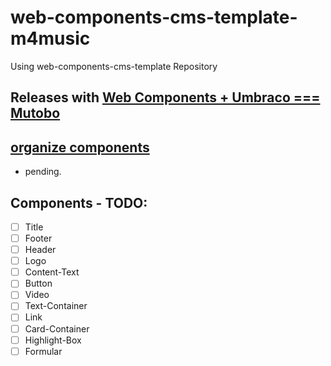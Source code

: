 # web-components-cms-template-m4music

Using web-components-cms-template Repository

## Releases with [Web Components + Umbraco === Mutobo](http://mutobo.ch/)

## [organize components](https://wiki.migros.net/display/OCC/Web+Components+CMS+Template)

- pending.

## Components - TODO:

- [ ] Title
- [ ] Footer
- [ ] Header
- [ ] Logo
- [ ] Content-Text
- [ ] Button
- [ ] Video
- [ ] Text-Container
- [ ] Link
- [ ] Card-Container
- [ ] Highlight-Box
- [ ] Formular
